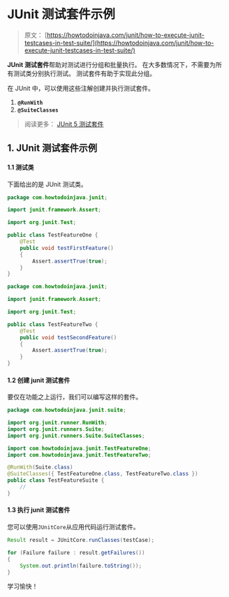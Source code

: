 # JUnit 测试套件示例

> 原文： [https://howtodoinjava.com/junit/how-to-execute-junit-testcases-in-test-suite/](https://howtodoinjava.com/junit/how-to-execute-junit-testcases-in-test-suite/)

**JUnit 测试套件**帮助对测试进行分组和批量执行。 在大多数情况下，不需要为所有测试类分别执行测试。 测试套件有助于实现此分组。

在 JUnit 中，可以使用这些注解创建并执行测试套件。

1.  **`@RunWith`**
2.  **`@SuiteClasses`**

> 阅读更多： [JUnit 5 测试套件](https://howtodoinjava.com/junit5/junit5-test-suites-examples/)

## 1\. JUnit 测试套件示例

#### 1.1 测试类

下面给出的是 JUnit 测试类。

```java
package com.howtodoinjava.junit;

import junit.framework.Assert;

import org.junit.Test;

public class TestFeatureOne {
	@Test
	public void testFirstFeature()
	{
		Assert.assertTrue(true);
	}
}

```

```java
package com.howtodoinjava.junit;

import junit.framework.Assert;

import org.junit.Test;

public class TestFeatureTwo {
	@Test
	public void testSecondFeature()
	{
		Assert.assertTrue(true);
	}
}

```

#### 1.2 创建 junit 测试套件

要仅在功能之上运行，我们可以编写这样的套件。

```java
package com.howtodoinjava.junit.suite;

import org.junit.runner.RunWith;
import org.junit.runners.Suite;
import org.junit.runners.Suite.SuiteClasses;

import com.howtodoinjava.junit.TestFeatureOne;
import com.howtodoinjava.junit.TestFeatureTwo;

@RunWith(Suite.class)
@SuiteClasses({ TestFeatureOne.class, TestFeatureTwo.class })
public class TestFeatureSuite {
	//
}

```

#### 1.3 执行 junit 测试套件

您可以使用`JUnitCore`从应用代码运行测试套件。

```java
Result result = JUnitCore.runClasses(testCase);

for (Failure failure : result.getFailures())
{
    System.out.println(failure.toString());
}

```

学习愉快！